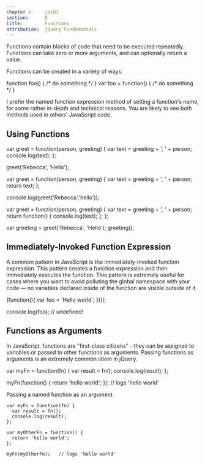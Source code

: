 ```yaml
---
chapter :     js101
section:      8
title:        Functions
attribution:  jQuery Fundamentals
---
```


Functions contain blocks of code that need to be executed repeatedly. Functions
can take zero or more arguments, and can optionally return a value.

Functions can be created in a variety of ways:

<javascript caption="Function Declaration">
    function foo() { /* do something */ }
</javascript>

<javascript caption="Named Function Expression">
    var foo = function() { /* do something */ }
</javascript>

I prefer the named function expression method of setting a function's name, for
some rather in-depth and technical reasons. You are likely to see both methods
used in others' JavaScript code.

## Using Functions

<javascript caption="A simple function">
var greet = function(person, greeting) {
  var text = greeting + ', ' + person;
  console.log(text);
};

greet('Rebecca', 'Hello');
</javascript>


<javascript caption="A function that returns a value">
var greet = function(person, greeting) {
  var text = greeting + ', ' + person;
  return text;
};

console.log(greet('Rebecca','hello'));
</javascript>

<javascript caption="A function that returns another function">
var greet = function(person, greeting) {
  var text = greeting + ', ' + person;
  return function() { console.log(text); };
};

var greeting = greet('Rebecca', 'Hello');
greeting();
</javascript>

## Immediately-Invoked Function Expression

A common pattern in JavaScript is the immediately-invoked function expression. This
pattern creates a function expression and then immediately executes the
function. This pattern is extremely useful for cases where you want to avoid
polluting the global namespace with your code — no variables declared inside of
the function are visible outside of it.

<javascript caption="An immediately-invoked function expression">
(function(){
  var foo = 'Hello world';
})();

console.log(foo);   // undefined!
</javascript>

## Functions as Arguments

In JavaScript, functions are "first-class citizens" - they can be assigned
to variables or passed to other functions as arguments. Passing functions as
arguments is an extremely common idiom in jQuery.

<javascript caption="Passing an anonymous function as an argument">
var myFn = function(fn) {
  var result = fn();
  console.log(result);
};

myFn(function() { return 'hello world'; });   // logs 'hello world'
</javascript>

<div class="example" markdown="1">
Passing a named function as an argument

    var myFn = function(fn) {
      var result = fn();
      console.log(result);
    };

    var myOtherFn = function() {
      return 'hello world';
    };

    myFn(myOtherFn);   // logs 'hello world'
</div>
